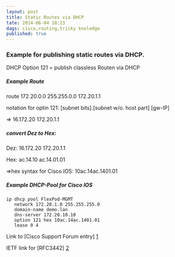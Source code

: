 ```yaml
---
layout: post
title: Static Routes via DHCP
tate: 2014-06-04 10:23
dags: cisco,routing,tricky knoledge
published: true
---
```



### Example for publishing static routes via DHCP.

DHCP Option 121 = publish classless Routen via DHCP 

##### Example Route
route 172.20.0.0 255.255.0.0 172.20.1.1

notation for optin 121: [subnet bits].[subnet w/o. host part] [gw-IP]
 
=> 16.172.20 172.20.1.1

##### convert Dez to Hex:

Dez:	16.172.20 172.20.1.1

Hex:	ac.14.10 ac.14.01.01

=>hex syntax for Cisco IOS: 10ac.14ac.1401.01 

##### Example DHCP-Pool for Cisco IOS
    ip dhcp pool FlexPod-MGMT
       network 172.20.1.0 255.255.255.0
       domain-name demo.lan
       dns-server 172.20.10.10
       option 121 hex 10ac.14ac.1401.01
       lease 0 4

Link to [Cisco Support Forum entry] [1]

IETF link for [RFC3442] [2]



[1]: https://supportforums.cisco.com/discussion/11339881/cisco-ios-dhcp-server-classless-static-routes-dhcp-clients

[2]: http://tools.ietf.org/html/rfc3442
